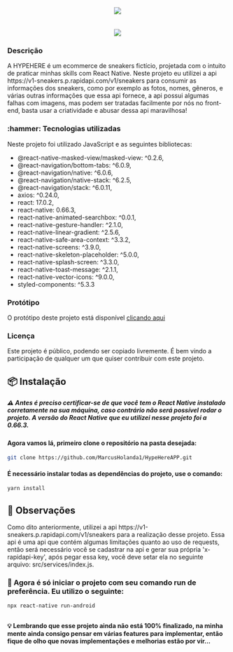 <div align="center">
<img src="https://user-images.githubusercontent.com/77813543/147890181-cbad5ca6-210d-4bb2-a702-d473bf610ebb.png">
</div>


<br/>
<br/>

<div align="center" margin-top="15px">
<img src="https://user-images.githubusercontent.com/77813543/147895340-ec46a9eb-fe7f-49a6-949c-62dd6865c068.png">
</div>

<h3 align="left">Descrição</h3>
<p align="left">A HYPEHERE é um ecommerce de sneakers fictício, projetada com o intuito de praticar minhas skills com React Native. Neste projeto eu utilizei a api https://v1-sneakers.p.rapidapi.com/v1/sneakers para consumir as informações dos sneakers, como por exemplo as fotos, nomes, gêneros, e várias outras informações que essa api fornece, a api possui algumas falhas com imagens, mas podem ser tratadas facilmente por nós no front-end, basta usar a criatividade e abusar dessa api maravilhosa!</p>

 <h3 align="left">:hammer:	 Tecnologias utilizadas</h3>
 <p>Neste projeto foi utilizado JavaScript e as seguintes bibliotecas:</p>

 - @react-native-masked-view/masked-view: ^0.2.6,
 - @react-navigation/bottom-tabs: ^6.0.9,
 - @react-navigation/native: ^6.0.6,
 - @react-navigation/native-stack: ^6.2.5,
 - @react-navigation/stack: ^6.0.11,
 - axios: ^0.24.0,
 - react: 17.0.2,
 - react-native: 0.66.3,
 - react-native-animated-searchbox: ^0.0.1,
 - react-native-gesture-handler: ^2.1.0,
 - react-native-linear-gradient: ^2.5.6,
 - react-native-safe-area-context: ^3.3.2,
 - react-native-screens: ^3.9.0,
 - react-native-skeleton-placeholder: ^5.0.0,
 - react-native-splash-screen: ^3.3.0,
 - react-native-toast-message: ^2.1.1,
 - react-native-vector-icons: ^9.0.0,
 - styled-components: ^5.3.3

 <h3 align="left">Protótipo</h3>
<p>O protótipo deste projeto está disponível <a href="https://www.figma.com/file/ingtk27BiLnic15IbMWXO6/HypeHere?node-id=0%3A1">clicando aqui</a>
 </p>
 
 <h3 align="left">Licença</h3>
 
 <p align="left">Este projeto é público, podendo ser copiado livremente. É bem vindo a participação de qualquer um que quiser contribuir com este projeto.</p>

## 📦 Instalação
##### :warning:	Antes é preciso certificar-se de que você tem o React Native instalado corretamente na sua máquina, caso contrário não será possível rodar o projeto. A versão do React Native que eu utilizei nesse projeto foi a 0.66.3. 

#### Agora vamos lá, primeiro clone o repositório na pasta desejada:

```bash
git clone https://github.com/MarcusHolanda1/HypeHereAPP.git
```

#### É necessário instalar todas as dependências do projeto, use o comando:

```bash
yarn install
```

## :eyes:	Observações
<p align="left">Como dito anteriormente, utilizei a api https://v1-sneakers.p.rapidapi.com/v1/sneakers para a realização desse projeto. Essa api é uma api que contém algumas limitações quanto ao uso de requests, então será necessário você se cadastrar na api e gerar sua própria 'x-rapidapi-key', após pegar essa key, você deve setar ela no seguinte arquivo: src/services/index.js.</p>

### :rocket: Agora é só iniciar o projeto com seu comando run de preferência. Eu utilizo o seguinte: 

```bash
npx react-native run-android
```
##

#### :bulb: Lembrando que esse projeto ainda não está 100% finalizado, na minha mente ainda consigo pensar em várias features para implementar, então fique de olho que novas implementações e melhorias estão por vir...	
